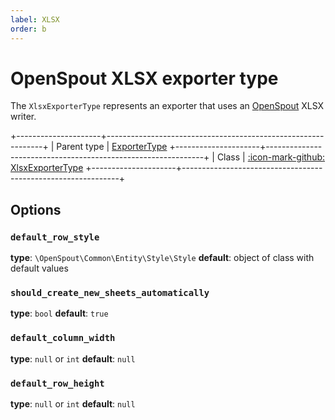 ```yaml
---
label: XLSX
order: b
---
```


# OpenSpout XLSX exporter type

The `XlsxExporterType` represents an exporter that uses an [OpenSpout](https://github.com/openspout/openspout) XLSX writer.

+---------------------+--------------------------------------------------------------+
| Parent type         | [ExporterType](../exporter.md)
+---------------------+--------------------------------------------------------------+
| Class               | [:icon-mark-github: XlsxExporterType](https://github.com/Kreyu/data-table-bundle/blob/main/src/Bridge/OpenSpout/Exporter/Type/XlsxExporterType.php)
+---------------------+--------------------------------------------------------------+

## Options

### `default_row_style`

**type**: `\OpenSpout\Common\Entity\Style\Style` **default**: object of class with default values

### `should_create_new_sheets_automatically`

**type**: `bool` **default**: `true`

### `default_column_width`

**type**: `null` or `int` **default**: `null`

### `default_row_height`

**type**: `null` or `int` **default**: `null`

